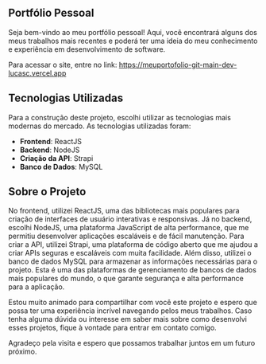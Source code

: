 ## Portfólio Pessoal

Seja bem-vindo ao meu portfólio pessoal! Aqui, você encontrará alguns dos meus trabalhos mais recentes e poderá ter uma ideia do meu conhecimento e experiência em desenvolvimento de software.

Para acessar o site, entre no link: https://meuportofolio-git-main-dev-lucasc.vercel.app

## Tecnologias Utilizadas

Para a construção deste projeto, escolhi utilizar as tecnologias mais modernas do mercado. As tecnologias utilizadas foram:

- **Frontend**: ReactJS
- **Backend**: NodeJS
- **Criação da API**: Strapi
- **Banco de Dados**: MySQL

## Sobre o Projeto

No frontend, utilizei ReactJS, uma das bibliotecas mais populares para criação de interfaces de usuário interativas e responsivas.
 Já no backend, escolhi NodeJS, uma plataforma JavaScript de alta performance, que me permitiu desenvolver aplicações escaláveis e de fácil manutenção. Para criar a API, utilizei Strapi, uma plataforma de código aberto que me ajudou a criar APIs seguras e escaláveis com muita facilidade.
 Além disso, utilizei o banco de dados MySQL para armazenar as informações necessárias para o projeto. Esta é uma das plataformas de gerenciamento de bancos de dados mais populares do mundo, o que garante segurança e alta performance para a aplicação.

Estou muito animado para compartilhar com você este projeto e espero que possa ter uma experiência incrível navegando pelos meus trabalhos. Caso tenha alguma dúvida ou interesse em saber mais sobre como desenvolvi esses projetos, fique à vontade para entrar em contato comigo.

Agradeço pela visita e espero que possamos trabalhar juntos em um futuro próximo.
